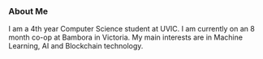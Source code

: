 ### About Me

I am a 4th year Computer Science student at UVIC. I am currently on an 8 month co-op at Bambora in Victoria. My main interests are in Machine Learning, AI and Blockchain technology.
